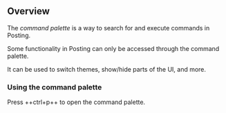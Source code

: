 ## Overview

The *command palette* is a way to search for and execute commands in Posting.

Some functionality in Posting can only be accessed through the command palette.

It can be used to switch themes, show/hide parts of the UI, and more.

### Using the command palette

Press ++ctrl+p++ to open the command palette.

